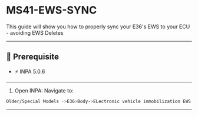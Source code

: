 # MS41-EWS-SYNC
This guide will show you how to properly sync your E36's EWS to your ECU - avoiding EWS Deletes

---

## 🧰 Prerequisite
- ⚡ INPA 5.0.6
---
1. Open INPA:
Navigate to:
```bash
Older/Special Models ->E36>Body->ELectronic vehicle immobilization EWS
```
---
